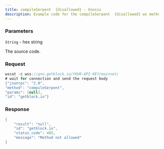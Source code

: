 ```yaml
---
title: compileSerpent  {disallowed} - Gnosis
description: Example code for the compileSerpent  {disallowed} ws method. Сomplete guide on how to use compileSerpent  {disallowed} ws in GetBlock.io Web3 documentation.
---
```


### Parameters


`String` - hex string

The source code.

### Request

``` java
wscat -c wss://gno.getblock.io/YOUR-API-KEY/mainnet/ 
# wait for connection and send the request body 
{"jsonrpc": "2.0",
"method": "compileSerpent",
"params": [null],
"id": "getblock.io"}
```

###  Response

``` java
{
    "result": "null",
    "id": "getblock.io",
    "status_code": 405,
    "message": "Method not allowed"
}
```

